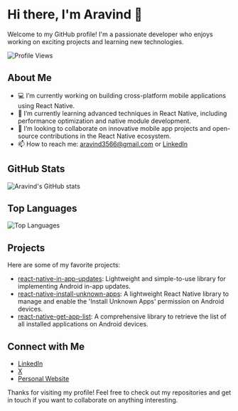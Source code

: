 # Hi there, I'm Aravind 👋

Welcome to my GitHub profile! I'm a passionate developer who enjoys working on exciting projects and learning new technologies.

![Profile Views](https://komarev.com/ghpvc/?username=aravind3566&color=blue&style=flat)

## About Me

- 💻 I’m currently working on building cross-platform mobile applications using React Native.
- 🌱 I’m currently learning advanced techniques in React Native, including performance optimization and native module development.
- 👯 I’m looking to collaborate on innovative mobile app projects and open-source contributions in the React Native ecosystem.
- 📫 How to reach me: [aravind3566@gmail.com](mailto:aravind3566@gmail.com) or [LinkedIn](https://www.linkedin.com/in/itsaravind)

## GitHub Stats

![Aravind's GitHub stats](https://github-readme-stats.vercel.app/api?username=aravind3566&show_icons=true&theme=radical)

## Top Languages

![Top Languages](https://github-readme-stats.vercel.app/api/top-langs/?username=aravind3566&layout=compact&theme=radical)

## Projects

Here are some of my favorite projects:

- [react-native-in-app-updates](https://github.com/aravind3566/react-native-in-app-updates): Lightweight and simple-to-use library for implementing Android in-app updates.
- [react-native-install-unknown-apps](https://github.com/aravind3566/react-native-install-unknown-apps): A lightweight React Native library to manage and enable the 'Install Unknown Apps' permission on Android devices.
- [react-native-get-app-list](https://github.com/aravind3566/react-native-get-app-list):
A comprehensive library to retrieve the list of all installed applications on Android devices.

## Connect with Me

- [LinkedIn](https://www.linkedin.com/in/itsaravind/)
- [X](https://x.com/aravind3566)
- [Personal Website](https://aravind3566.github.io/Portfolio/)

Thanks for visiting my profile! Feel free to check out my repositories and get in touch if you want to collaborate on anything interesting.
